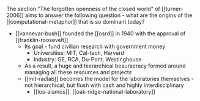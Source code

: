 The section "The forgotten openness of the closed world" of [[turner-2006]] aims to answer the following question - what are the origins of the [[computational-metaphor]] that is so dominant today?

- [[vannevar-bush]] founded the [[osrd]] in 1940 with the approval of [[franklin-roosevelt]]
	- Its goal - fund civilian research with government money
		- Universities: MIT, Cal-tech, Harvard
		- Industry: GE, RCA, Du-Pont, Westinghouse
	- As a result, a huge and hierarchical beauracracy formed around managing all these resources and projects
	- [[mit-radlab]] becomes the model for the laboratories themselves - not hierarchical, but flush with cash and highly interdisciplinary
		- [[los-alamos]], [[oak-ridge-national-laboratory]]